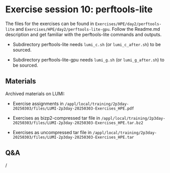 # Exercise session 10: perftools-lite

The files for the exercises can be found in `Exercises/HPE/day2/perftools-lite` and
`Exercises/HPE/day2/perftools-lite-gpu`.
Follow the Readme.md description and get familiar with the perftools-lite commands and outputs.

-   Subdirectory perftools-lite needs `lumi_c.sh` (or `lumi_c_after.sh`) to be sourced.

-   Subdirectory perftools-lite-gpu needs `lumi_g.sh` (or `lumi_g_after.sh`) to be sourced.


## Materials

<!-- No materials available at the moment. -->

<!--
Temporary location of materials (for the lifetime of the training project):

-   See the exercise assignments in
    `/project/project_465001726/Slides/HPE/Exercises.pdf`

-   Exercise files in `/project/project_465001726/Exercises/HPE/day2`
-->

<!--
Temporary web-available materials:

-    Overview exercise assignments day 1+2 temporarily available on
     [this link](https://462000265.lumidata.eu/2p3day-20250303/files/LUMI-2p3day-20250303-2_Exercises_day2.pdf)
-->

Archived materials on LUMI:

-   Exercise assignments in `/appl/local/training/2p3day-20250303/files/LUMI-2p3day-20250303-Exercises_HPE.pdf`

-   Exercises as bizp2-compressed tar file in
    `/appl/local/training/2p3day-20250303/files/LUMI-2p3day-20250303-Exercises_HPE.tar.bz2`

-   Exercises as uncompressed tar file in
    `/appl/local/training/2p3day-20250303/files/LUMI-2p3day-20250303-Exercises_HPE.tar`


## Q&A

/
